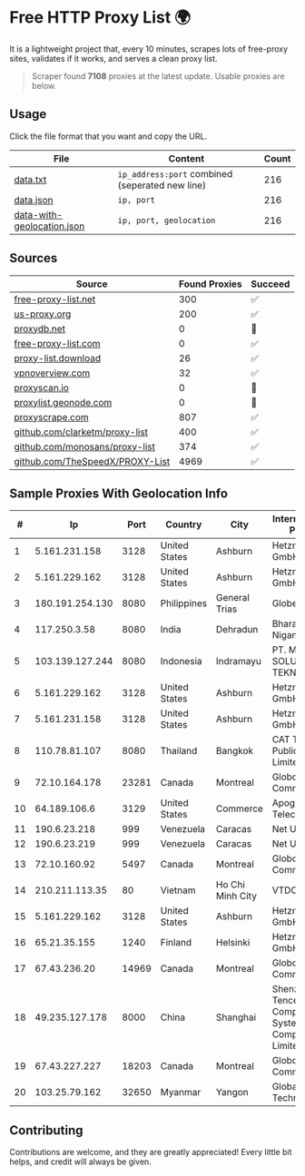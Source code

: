 
# Free HTTP Proxy List 🌍

It is a lightweight project that, every 10 minutes, scrapes lots of free-proxy sites, validates if it works, and serves a clean proxy list.


> Scraper found **7108** proxies at the latest update. Usable proxies are below.

## Usage

Click the file format that you want and copy the URL.


|File|Content|Count|
|----|-------|-----|
|[data.txt](https://raw.githubusercontent.com/themiralay/Proxy-List-World/master/data.txt)|`ip_address:port` combined (seperated new line)|216|
|[data.json](https://raw.githubusercontent.com/themiralay/Proxy-List-World/master/data.json)|`ip, port`|216|
|[data-with-geolocation.json](https://raw.githubusercontent.com/themiralay/Proxy-List-World/master/data-with-geolocation.json)|`ip, port, geolocation`|216|

## Sources

|Source|Found Proxies|Succeed|
|------|-------------|-------|
|[free-proxy-list.net](https://free-proxy-list.net)|300|✅|
|[us-proxy.org](https://www.us-proxy.org)|200|✅|
|[proxydb.net](http://proxydb.net)|0|🚫|
|[free-proxy-list.com](https://free-proxy-list.com/?page=&port=&type%5B%5D=http&type%5B%5D=https&up_time=0&search=Search)|0|✅|
|[proxy-list.download](https://www.proxy-list.download/HTTP)|26|✅|
|[vpnoverview.com](https://vpnoverview.com/privacy/anonymous-browsing/free-proxy-servers)|32|✅|
|[proxyscan.io](https://www.proxyscan.io)|0|🚫|
|[proxylist.geonode.com](https://proxylist.geonode.com/api/proxy-list?limit=300&page=1&sort_by=lastChecked&sort_type=desc&protocols=http,https)|0|🚫|
|[proxyscrape.com](https://api.proxyscrape.com/v2/?request=displayproxies&protocol=http&timeout=10000&country=all&ssl=all&anonymity=all)|807|✅|
|[github.com/clarketm/proxy-list](https://raw.githubusercontent.com/clarketm/proxy-list/master/proxy-list-raw.txt)|400|✅|
|[github.com/monosans/proxy-list](https://raw.githubusercontent.com/monosans/proxy-list/main/proxies/http.txt)|374|✅|
|[github.com/TheSpeedX/PROXY-List](https://raw.githubusercontent.com/TheSpeedX/PROXY-List/master/http.txt)|4969|✅|


## Sample Proxies With Geolocation Info

|#|Ip|Port|Country|City|Internet Service Provider|
|-|--|----|-------|----|-------------------------|
|1|5.161.231.158|3128|United States|Ashburn|Hetzner Online GmbH|
|2|5.161.229.162|3128|United States|Ashburn|Hetzner Online GmbH|
|3|180.191.254.130|8080|Philippines|General Trias|Globe Telecom|
|4|117.250.3.58|8080|India|Dehradun|Bharat Sanchar Nigam Ltd|
|5|103.139.127.244|8080|Indonesia|Indramayu|PT. MITRACOM SOLUSI TEKNOLOGI|
|6|5.161.229.162|3128|United States|Ashburn|Hetzner Online GmbH|
|7|5.161.231.158|3128|United States|Ashburn|Hetzner Online GmbH|
|8|110.78.81.107|8080|Thailand|Bangkok|CAT Telecom Public Company Limited|
|9|72.10.164.178|23281|Canada|Montreal|GloboTech Communications|
|10|64.189.106.6|3129|United States|Commerce|Apogee Telecom Inc.|
|11|190.6.23.218|999|Venezuela|Caracas|Net Uno|
|12|190.6.23.219|999|Venezuela|Caracas|Net Uno|
|13|72.10.160.92|5497|Canada|Montreal|GloboTech Communications|
|14|210.211.113.35|80|Vietnam|Ho Chi Minh City|VTDC|
|15|5.161.229.162|3128|United States|Ashburn|Hetzner Online GmbH|
|16|65.21.35.155|1240|Finland|Helsinki|Hetzner Online GmbH|
|17|67.43.236.20|14969|Canada|Montreal|GloboTech Communications|
|18|49.235.127.178|8000|China|Shanghai|Shenzhen Tencent Computer Systems Company Limited|
|19|67.43.227.227|18203|Canada|Montreal|GloboTech Communications|
|20|103.25.79.162|32650|Myanmar|Yangon|Global Technology Co|



## Contributing

Contributions are welcome, and they are greatly appreciated! Every
little bit helps, and credit will always be given.

